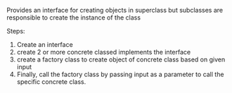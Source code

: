 Provides an interface for creating objects in superclass but subclasses are responsible to create the instance of the class

Steps:
1.  Create an interface
2.  create 2 or more concrete classed implements the interface
3.  create a factory class to create object of concrete class based on given input
4. Finally, call the factory class by passing input as a parameter to call the specific concrete class.